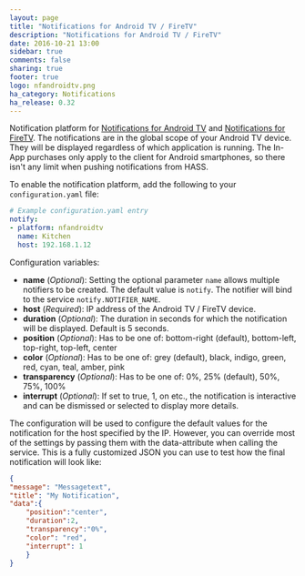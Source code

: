 ```yaml
---
layout: page
title: "Notifications for Android TV / FireTV"
description: "Notifications for Android TV / FireTV"
date: 2016-10-21 13:00
sidebar: true
comments: false
sharing: true
footer: true
logo: nfandroidtv.png
ha_category: Notifications
ha_release: 0.32
---
```



Notification platform for [Notifications for Android TV](https://play.google.com/store/apps/details?id=de.cyberdream.androidtv.notifications.google&hl=de) and [Notifications for FireTV](https://play.google.com/store/apps/details?id=de.cyberdream.firenotifications.google).
The notifications are in the global scope of your Android TV device. They will be displayed regardless of which application is running.
The In-App purchases only apply to the client for Android smartphones, so there isn't any limit when pushing notifications from HASS.

To enable the notification platform, add the following to your `configuration.yaml` file:

```yaml
# Example configuration.yaml entry
notify:
- platform: nfandroidtv
  name: Kitchen
  host: 192.168.1.12
```

Configuration variables:

- **name** (*Optional*): Setting the optional parameter `name` allows multiple notifiers to be created. The default value is `notify`. The notifier will bind to the service `notify.NOTIFIER_NAME`.
- **host** (*Required*): IP address of the Android TV / FireTV device.
- **duration** (*Optional*): The duration in seconds for which the notification will be displayed. Default is 5 seconds.
- **position** (*Optional*): Has to be one of: bottom-right (default), bottom-left, top-right, top-left, center
- **color** (*Optional*): Has to be one of: grey (default), black, indigo, green, red, cyan, teal, amber, pink
- **transparency** (*Optional*): Has to be one of: 0%, 25% (default), 50%, 75%, 100%
- **interrupt** (*Optional*): If set to true, 1, on etc., the notification is interactive and can be dismissed or selected to display more details.

The configuration will be used to configure the default values for the notification for the host specified by the IP. However, you can override most of the settings by passing them with the data-attribute when calling the service.
This is a fully customized JSON you can use to test how the final notification will look like:

```json
{
"message": "Messagetext",
"title": "My Notification",
"data":{
    "position":"center",
    "duration":2,
    "transparency":"0%",
    "color": "red",
    "interrupt": 1
    }
}
```
